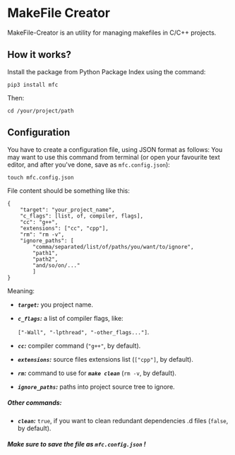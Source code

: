 # MakeFile Creator

MakeFile-Creator is an utility for managing makefiles in C/C++ projects.

## How it works?

Install the package from Python Package Index using the command:

`pip3 install mfc`

Then:

`cd /your/project/path`

## Configuration

You have to create a configuration file, using JSON format as follows:
You may want to use this command from terminal (or open your favourite text editor, and after you've done, save as `mfc.config.json`):

`touch mfc.config.json`

File content should be something like this:

```
{
    "target": "your_project_name", 
	"c_flags": [list, of, compiler, flags],
    "cc": "g++",
    "extensions": ["cc", "cpp"],
    "rm": "rm -v",
	"ignore_paths": [
		"comma/separated/list/of/paths/you/want/to/ignore",
        "path1",
        "path2",
        "and/so/on/..."
	    ]
}
```

Meaning:
* _**`target`:**_ you project name.
* _**`c_flags`:**_ a list of compiler flags, like:
    
    `["-Wall", "-lpthread", "-other_flags..."]`.
* **_`cc`:_** compiler command (`"g++"`, by default).
* **_`extensions`:_** source files extensions list (`["cpp"]`, by default).
* **_`rm`:_** command to use for **_`make clean`_** (`rm -v`, by default).
* **_`ignore_paths`:_** paths into project source tree to ignore.

##### Other commands:

* _**`clean`:**_ `true`, if you want to clean redundant dependencies .d files (`false`, by default).
##### **Make sure to save the file as `mfc.config.json` !**